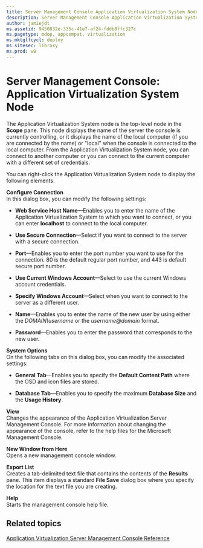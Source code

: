 ```yaml
---
title: Server Management Console Application Virtualization System Node
description: Server Management Console Application Virtualization System Node
author: jamiejdt
ms.assetid: 9450832e-335c-41e7-af24-fddb8ffc327c
ms.pagetype: mdop, appcompat, virtualization
ms.mktglfcycl: deploy
ms.sitesec: library
ms.prod: w8
---
```



# Server Management Console: Application Virtualization System Node


The Application Virtualization System node is the top-level node in the **Scope** pane. This node displays the name of the server the console is currently controlling, or it displays the name of the local computer (if you are connected by the name) or "local" when the console is connected to the local computer. From the Application Virtualization System node, you can connect to another computer or you can connect to the current computer with a different set of credentials.

You can right-click the Application Virtualization System node to display the following elements.

<a href="" id="configure-connection"></a>**Configure Connection**  
In this dialog box, you can modify the following settings:

-   **Web Service Host Name**—Enables you to enter the name of the Application Virtualization System to which you want to connect, or you can enter **localhost** to connect to the local computer.

-   **Use Secure Connection**—Select if you want to connect to the server with a secure connection.

-   **Port**—Enables you to enter the port number you want to use for the connection. 80 is the default regular port number, and 443 is default secure port number.

-   **Use Current Windows Account**—Select to use the current Windows account credentials.

-   **Specify Windows Account**—Select when you want to connect to the server as a different user.

-   **Name**—Enables you to enter the name of the new user by using either the *DOMAIN\\username* or the *username@domain* format.

-   **Password**—Enables you to enter the password that corresponds to the new user.

<a href="" id="system-options"></a>**System Options**  
On the following tabs on this dialog box, you can modify the associated settings:

-   **General Tab**—Enables you to specify the **Default Content Path** where the OSD and icon files are stored.

-   **Database Tab**—Enables you to specify the maximum **Database Size** and the **Usage History**.

<a href="" id="view"></a>**View**  
Changes the appearance of the Application Virtualization Server Management Console. For more information about changing the appearance of the console, refer to the help files for the Microsoft Management Console.

<a href="" id="new-window-from-here"></a>**New Window from Here**  
Opens a new management console window.

<a href="" id="export-list"></a>**Export List**  
Creates a tab-delimited text file that contains the contents of the **Results** pane. This item displays a standard **File Save** dialog box where you specify the location for the text file you are creating.

<a href="" id="help"></a>**Help**  
Starts the management console help file.

## Related topics


[Application Virtualization Server Management Console Reference](application-virtualization-server-management-console-reference.md)

 

 





